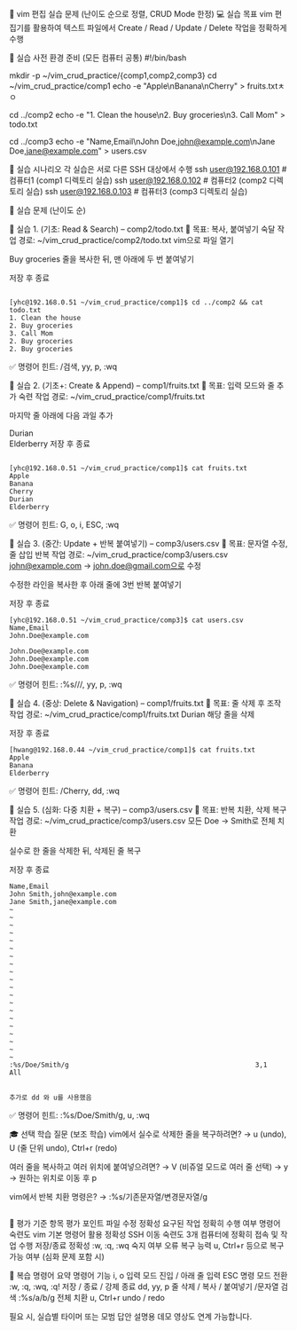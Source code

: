 🧪 vim 편집 실습 문제 (난이도 순으로 정렬, CRUD Mode 한정)
💻 실습 목표
vim 편집기를 활용하여 텍스트 파일에서 Create / Read / Update / Delete 작업을 정확하게 수행

📁 실습 사전 환경 준비 (모든 컴퓨터 공통)
#!/bin/bash

mkdir -p ~/vim_crud_practice/{comp1,comp2,comp3}
cd ~/vim_crud_practice/comp1
echo -e "Apple\nBanana\nCherry" > fruits.txtㅊㅇ

cd ../comp2
echo -e "1. Clean the house\n2. Buy groceries\n3. Call Mom" > todo.txt

cd ../comp3
echo -e "Name,Email\nJohn Doe,john@example.com\nJane Doe,jane@example.com" > users.csv


🧭 실습 시나리오
각 실습은 서로 다른 SSH 대상에서 수행
ssh user@192.168.0.101  # 컴퓨터1 (comp1 디렉토리 실습)
ssh user@192.168.0.102  # 컴퓨터2 (comp2 디렉토리 실습)
ssh user@192.168.0.103  # 컴퓨터3 (comp3 디렉토리 실습)


🔧 실습 문제 (난이도 순)

🔹 실습 1. (기초: Read & Search) – comp2/todo.txt
🔧 목표: 복사, 붙여넣기 숙달
작업 경로: ~/vim_crud_practice/comp2/todo.txt
vim으로 파일 열기


Buy groceries 줄을 복사한 뒤, 맨 아래에 두 번 붙여넣기


저장 후 종료
```shell

[yhc@192.168.0.51 ~/vim_crud_practice/comp1]$ cd ../comp2 && cat todo.txt
1. Clean the house
2. Buy groceries
3. Call Mom
2. Buy groceries
2. Buy groceries

```


✅ 명령어 힌트: /검색, yy, p, :wq

🔹 실습 2. (기초+: Create & Append) – comp1/fruits.txt
🔧 목표: 입력 모드와 줄 추가 숙련
작업 경로: ~/vim_crud_practice/comp1/fruits.txt

마지막 줄 아래에 다음 과일 추가

 Durian  
Elderberry
저장 후 종료
```shell

[yhc@192.168.0.51 ~/vim_crud_practice/comp1]$ cat fruits.txt 
Apple
Banana
Cherry
Durian
Elderberry

```

✅ 명령어 힌트: G, o, i, ESC, :wq

🔹 실습 3. (중간: Update + 반복 붙여넣기) – comp3/users.csv
🔧 목표: 문자열 수정, 줄 삽입 반복
작업 경로: ~/vim_crud_practice/comp3/users.csv
john@example.com → john.doe@gmail.com으로 수정


수정한 라인을 복사한 후 아래 줄에 3번 반복 붙여넣기


저장 후 종료
```shell
[yhc@192.168.0.51 ~/vim_crud_practice/comp3]$ cat users.csv
Name,Email
John.Doe@example.com

John.Doe@example.com
John.Doe@example.com
John.Doe@example.com

```

✅ 명령어 힌트: :%s///, yy, p, :wq

🔹 실습 4. (중상: Delete & Navigation) – comp1/fruits.txt
🔧 목표: 줄 삭제 후 조작
작업 경로: ~/vim_crud_practice/comp1/fruits.txt
Durian 해당 줄을 삭제


저장 후 종료
```shell
[hwang@192.168.0.44 ~/vim_crud_practice/comp1]$ cat fruits.txt
Apple
Banana
Elderberry

```

✅ 명령어 힌트: /Cherry, dd, :wq

🔹 실습 5. (심화: 다중 치환 + 복구) – comp3/users.csv
🔧 목표: 반복 치환, 삭제 복구
작업 경로: ~/vim_crud_practice/comp3/users.csv
모든 Doe → Smith로 전체 치환


실수로 한 줄을 삭제한 뒤, 삭제된 줄 복구


저장 후 종료
```shell
Name,Email
John Smith,john@example.com
Jane Smith,jane@example.com
~                                                                               
~                                                                               
~                                                                               
~                                                                               
~                                                                               
~                                                                               
~                                                                               
~                                                                               
~                                                                               
~                                                                               
~                                                                               
~                                                                               
~                                                                               
~                                                                               
~                                                                               
~                                                                               
~                                                                               
~                                                                               
~                                                                               
~                                                                               
:%s/Doe/Smith/g                                               3,1           All


추가로 dd 와 u를 사용했음
```

✅ 명령어 힌트: :%s/Doe/Smith/g, u, :wq

🎓 선택 학습 질문 (보조 학습)
vim에서 실수로 삭제한 줄을 복구하려면?
 → u (undo), U (줄 단위 undo), Ctrl+r (redo)


여러 줄을 복사하고 여러 위치에 붙여넣으려면?
 → V (비쥬얼 모드로 여러 줄 선택) → y → 원하는 위치로 이동 후 p


vim에서 반복 치환 명령은?
 → :%s/기존문자열/변경문자열/g
```shell

```


📝 평가 기준
항목
평가 포인트
파일 수정 정확성
요구된 작업 정확히 수행 여부
명령어 숙련도
vim 기본 명령어 활용 정확성
SSH 이동 숙련도
3개 컴퓨터에 정확히 접속 및 작업 수행
저장/종료 정확성
:w, :q, :wq 숙지 여부
오류 복구 능력
u, Ctrl+r 등으로 복구 가능 여부 (심화 문제 포함 시)


📎 복습 명령어 요약
명령어
기능
i, o
입력 모드 진입 / 아래 줄 입력
ESC
명령 모드 전환
:w, :q, :wq, :q!
저장 / 종료 / 강제 종료
dd, yy, p
줄 삭제 / 복사 / 붙여넣기
/문자열
검색
:%s/a/b/g
전체 치환
u, Ctrl+r
undo / redo


필요 시, 실습별 타이머 또는 모범 답안 설명용 데모 영상도 연계 가능합니다.


